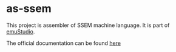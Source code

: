 # as-ssem

This project is assembler of SSEM machine language.
It is part of [emuStudio](https://www.emustudio.net/).

The official documentation can be
found [here](https://www.emustudio.net/docdevel/emulator_tutorial/index/#writing-a-compiler)
